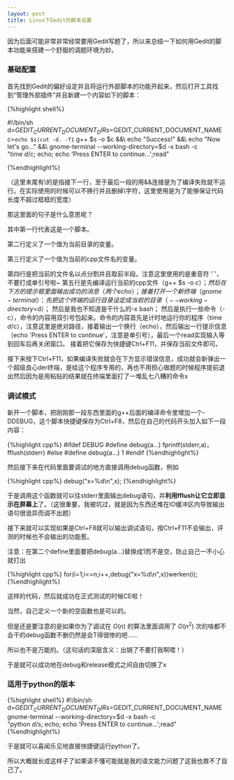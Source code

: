```yaml
---
layout: post
title: Linux下Gedit的脚本设置
---
```


因为后面可能非常非常经常要用Gedit写题了，所以来总结一下如何用Gedit的脚本功能来搭建一个舒服的调题环境为妙。

### 基础配置

首先找到Gedit的偏好设定并且将运行外部脚本的功能开起来，然后打开工具找到“管理外部插件”并且新建一个内容如下的脚本：

{%highlight shell%}

#!/bin/sh
d=$GEDIT_CURRENT_DOCUMENT_DIR
s=$GEDIT_CURRENT_DOCUMENT_NAME
c=`echo $s|cut -d. -f1`
g++ $s -o $c &&\
echo "Success!" &&\
echo "Now let's go..." &&\
gnome-terminal --working-directory=$d -x bash -c \
"time $d/$c; echo; echo 'Press ENTER to continue...';read"

{%endhighlight%}

（这里末尾有\\的是指接下一行，至于最后一段的用&&连接是为了编译失败就不运行。在实际使用的时候可以不换行并且删掉\\字符，这里使用是为了能够保证代码长度不超过框框的宽度）

那这里面的句子是什么意思呢？

其中第一行代表这是一个脚本。

第二行定义了一个值为当前目录的变量。

第三行定义了一个值为当前的cpp文件名的变量。

第四行是把当前的文件名以点分割并且取前半段。注意这里使用的是重音符 '`'，不要打成单引号啦~
<text>
第五行是先编译运行当前的cpp文件（g++ $s -o $c）；
然后在下方的提示框里面输出成功的消息（两个echo）；
接着打开一个新终端（gnome-terminal）：
先把这个终端的运行目录设定成当前的目录（--working-directory=$d）；
然后是我也不知道是干什么的-x bash；
然后是执行一些命令（-c），命令的内容用双引号包起来。命令的内容首先是计时地运行你的程序（time $d/$c），注意这里是绝对路径，接着输出一个换行（echo），然后输出一行提示信息（echo 'Press ENTER to continue'，注意是单引号），最后一个read实现输入等到回车后再关闭窗口。
</text>
接着把它保存为快捷键Ctrl+F11，并保存当前文件即可。

接下来按下Ctrl+F11，如果编译失败就会在下方显示错误信息，成功就会新弹出一个超级良心der终端，是给这个程序专用的，再也不用担心做题的时候程序提前退出然后因为是用粘贴的结果就在终端里面打了一堆乱七八糟的命令x

### 调试模式

新开一个脚本，把刚刚那一段东西里面的g++后面的编译命令里增加一个-DDEBUG，这个脚本快捷键保存为Ctrl+F8，然后在自己的代码开头加入如下一段内容：

{%highlight cpp%}
#ifdef DEBUG
#define debug(a...) fprintf(stderr,a)，fflush(stderr)
#else
#define debug(a...) 1
#endif
{%endhighlight%}

然后接下来在代码里面要调试的地方直接调用debug函数，例如

{%highlight cpp%}
debug("x=%d\n",x);
{%endhighlight%}

于是调用这个函数就可以往stderr里面输出debug语句，并**利用fflush让它立即显示在屏幕上**了。（这很重要，我被坑过，就是因为东西还堆在IO缓冲区内导致输出语句很诡异而调不出题）

接下来就可以实现如果是Ctrl+F8就可以输出调试语句，按Ctrl+F11不会输出，评测的时候也不会输出的功能惹。

注意：在第二个define里面要把debug(a...)替换成1而不是空，防止自己一不小心就打出

{%highlight cpp%}
for(i=1;i<=n;i++,debug("x=%d\n",x))werken(i);
{%endhighlight%}

这样的代码，然后就成功在正式测试的时候CE啦！

当然，自己定义一个新的空函数也是可以的。

但是还是要注意的是如果你为了调试在 $O(n)$ 的算法里面调用了 $O(n^2)$ 次的啥都不会干的debug函数不删仍然是会T得很惨的吧……

所以也不是万能的。（这句话的深层含义：出锅了不要打我啊喂！）

于是就可以成功地在debug和release模式之间自由切换了x

### 适用于python的版本

{%highlight shell%}
#!/bin/sh
d=$GEDIT_CURRENT_DOCUMENT_DIR
s=$GEDIT_CURRENT_DOCUMENT_NAME
gnome-terminal --working-directory=$d -x bash -c \
"python $d/$s; echo; echo 'Press ENTER to continue...';read"
{%endhighlight%}

于是就可以喜闻乐见地直接快捷键运行python了。

所以大概就长成这样子了如果读不懂可能就是我的语文能力问题了这我也救不了自己了。